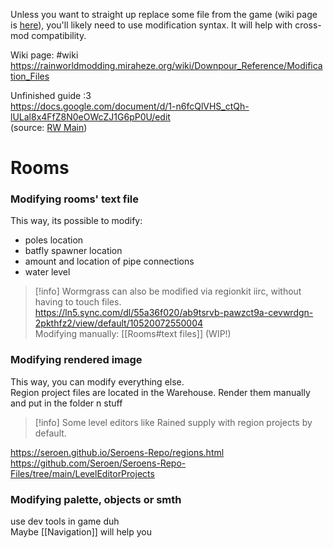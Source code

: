 Unless you want to straight up replace some file from the game (wiki page is [here](https://rainworldmodding.miraheze.org/wiki/Downpour_Reference/Mod_Directories#Overwriting_Files)), you'll likely need to use modification syntax. It will help with cross-mod compatibility.

Wiki page: #wiki  
https://rainworldmodding.miraheze.org/wiki/Downpour_Reference/Modification_Files

Unfinished guide :3  
https://docs.google.com/document/d/1-n6fcQlVHS_ctQh-lULal8x4FfZ8N0eOWcZJ1G6pP0U/edit  
(source: [RW Main](https://discord.com/channels/291184728944410624/431534164932689921/1273601361870721094))  
# Rooms

### Modifying rooms' text file  
This way, its possible to modify:  
- poles location  
- batfly spawner location  
- amount and location of pipe connections  
- water level  
> [!info] Wormgrass can also be modified via regionkit iirc, without having to touch files.  
https://ln5.sync.com/dl/55a36f020/ab9tsrvb-pawzct9a-cevwrdgn-2pkthfz2/view/default/10520072550004  
Modifying manually: [[Rooms#text files]] (WIP!)  

### Modifying rendered image  
This way, you can modify everything else.  
Region project files are located in the Warehouse. Render them manually and put in the folder n stuff 

> [!info] Some level editors like Rained supply with region projects by default.

https://seroen.github.io/Seroens-Repo/regions.html  
https://github.com/Seroen/Seroens-Repo-Files/tree/main/LevelEditorProjects  
### Modifying palette, objects or smth  
use dev tools in game duh  
Maybe [[Navigation]] will help you